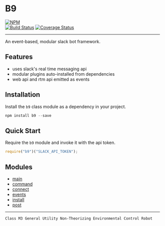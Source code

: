 # B9
[![NPM](https://nodei.co/npm/b9.png?compact=true)](https://nodei.co/npm/b9/)<br />
[![Build Status](https://travis-ci.org/mhelgeson/b9.svg?branch=master)](https://travis-ci.org/mhelgeson/b9)
[![Coverage Status](https://coveralls.io/repos/github/mhelgeson/b9/badge.svg?branch=master)](https://coveralls.io/github/mhelgeson/b9?branch=master)
- - -
An event-based, modular slack bot framework.

## Features
- uses slack's real time messaging api
- modular plugins auto-installed from dependencies
- web api and rtm api emitted as events

## Installation
Install the `b9` class module as a dependency in your project.

```js
npm install b9 --save
```

## Quick Start
Require the `b9` module and invoke it with the api token.

```js
require("b9")("SLACK_API_TOKEN");
```

## Modules
- [main](./src)
- [command](./src/command)
- [connect](./src/connect)
- [events](./src/events)
- [install](./src/install)
- [post](./src/post)

---

`Class M3 General Utility Non-Theorizing Environmental Control Robot`
